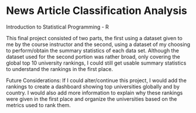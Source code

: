 # News Article Classification Analysis
Introduction to Statistical Programming - R

This final project consisted of two parts, the first using a dataset given to me by the course instructor and the second, using a dataset of my choosing to perform/obtain the summary statistics of each data set. Although the dataset used for the second portion was rather broad, only covering the global top 10 university rankings, I could still get usable summary statistics to understand the rankings in the first place.

Future Considerations: If I could alter/continue this project, I would add the rankings to create a dashboard showing top universities globally and by country. I would also add more information to explain why these rankings were given in the first place and organize the universities based on the metrics used to rank them.

